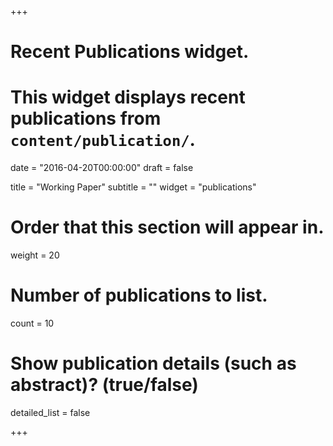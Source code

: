 +++
# Recent Publications widget.
# This widget displays recent publications from `content/publication/`.

date = "2016-04-20T00:00:00"
draft = false

title = "Working Paper"
subtitle = ""
widget = "publications"

# Order that this section will appear in.
weight = 20

# Number of publications to list.
count = 10

# Show publication details (such as abstract)? (true/false)
detailed_list = false

+++

